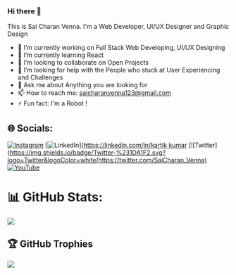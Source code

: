 ### Hi there 👋

This is Sai Charan Venna. I'm a Web Developer, UI/UX Designer and Graphic Design

- 🔭 I’m currently working on Full Stack Web Developing, UI/UX Designing
- 🌱 I’m currently learning React
- 👯 I’m looking to collaborate on Open Projects
- 🤔 I’m looking for help with the People who stuck at User Experiencing and Challenges
- 💬 Ask me about Anything you are looking for
- 📫 How to reach me: saicharanvenna123@gmail.com
- ⚡ Fun fact: I'm a Robot !

## 🌐 Socials:
[![Instagram](https://img.shields.io/badge/Instagram-%23E4405F.svg?logo=Instagram&logoColor=white)](https://www.instagram.com/charan_.here/) [![LinkedIn](https://img.shields.io/badge/LinkedIn-%230077B5.svg?logo=linkedin&logoColor=white)]([https://linkedin.com/in/kartik kumar](https://www.linkedin.com/in/sai-charan-venna-0b996a202/) [![Twitter](https://img.shields.io/badge/Twitter-%231DA1F2.svg?logo=Twitter&logoColor=white(https://twitter.com/SaiCharan_Venna) [![YouTube](https://img.shields.io/badge/YouTube-%23FF0000.svg?logo=YouTube&logoColor=white)](https://youtube.com/@charan7105) 

# 📊 GitHub Stats:
![](https://github-readme-stats.vercel.app/api/top-langs/?username=charan7105&theme=dark&hide_border=false&include_all_commits=true&count_private=true&layout=compact)

## 🏆 GitHub Trophies
![](https://github-profile-trophy.vercel.app/?username=charan7105&theme=radical&no-frame=false&no-bg=true&margin-w=4)



<!-- Proudly created with GPRM ( https://gprm.itsvg.in ) -->
